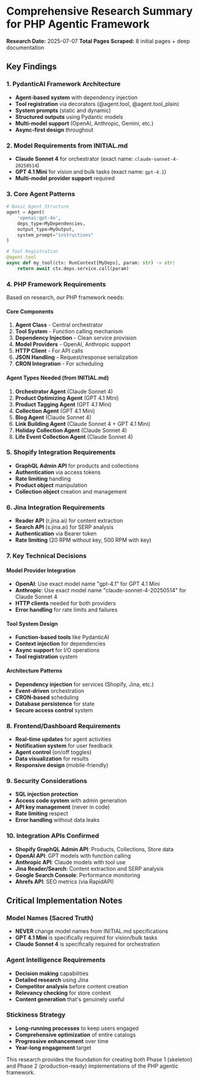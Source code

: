 # Comprehensive Research Summary for PHP Agentic Framework

**Research Date:** 2025-07-07
**Total Pages Scraped:** 8 initial pages + deep documentation

## Key Findings

### 1. PydanticAI Framework Architecture

- **Agent-based system** with dependency injection
- **Tool registration** via decorators (@agent.tool, @agent.tool_plain)
- **System prompts** (static and dynamic)
- **Structured outputs** using Pydantic models
- **Multi-model support** (OpenAI, Anthropic, Gemini, etc.)
- **Async-first design** throughout

### 2. Model Requirements from INITIAL.md

- **Claude Sonnet 4** for orchestrator (exact name: `claude-sonnet-4-20250514`)
- **GPT 4.1 Mini** for vision and bulk tasks (exact name: `gpt-4.1`)
- **Multi-model provider support** required

### 3. Core Agent Patterns

```python
# Basic Agent Structure
agent = Agent(
    'openai:gpt-4o',
    deps_type=MyDependencies,
    output_type=MyOutput,
    system_prompt="instructions"
)

# Tool Registration
@agent.tool
async def my_tool(ctx: RunContext[MyDeps], param: str) -> str:
    return await ctx.deps.service.call(param)
```

### 4. PHP Framework Requirements

Based on research, our PHP framework needs:

#### Core Components

1. **Agent Class** - Central orchestrator
2. **Tool System** - Function calling mechanism
3. **Dependency Injection** - Clean service provision
4. **Model Providers** - OpenAI, Anthropic support
5. **HTTP Client** - For API calls
6. **JSON Handling** - Request/response serialization
7. **CRON Integration** - For scheduling

#### Agent Types Needed (from INITIAL.md)

1. **Orchestrator Agent** (Claude Sonnet 4)
2. **Product Optimizing Agent** (GPT 4.1 Mini)
3. **Product Tagging Agent** (GPT 4.1 Mini)
4. **Collection Agent** (GPT 4.1 Mini)
5. **Blog Agent** (Claude Sonnet 4)
6. **Link Building Agent** (Claude Sonnet 4 + GPT 4.1 Mini)
7. **Holiday Collection Agent** (Claude Sonnet 4)
8. **Life Event Collection Agent** (Claude Sonnet 4)

### 5. Shopify Integration Requirements

- **GraphQL Admin API** for products and collections
- **Authentication** via access tokens
- **Rate limiting** handling
- **Product object** manipulation
- **Collection object** creation and management

### 6. Jina Integration Requirements

- **Reader API** (r.jina.ai) for content extraction
- **Search API** (s.jina.ai) for SERP analysis
- **Authentication** via Bearer token
- **Rate limiting** (20 RPM without key, 500 RPM with key)

### 7. Key Technical Decisions

#### Model Provider Integration

- **OpenAI**: Use exact model name "gpt-4.1" for GPT 4.1 Mini
- **Anthropic**: Use exact model name "claude-sonnet-4-20250514" for Claude Sonnet 4
- **HTTP clients** needed for both providers
- **Error handling** for rate limits and failures

#### Tool System Design

- **Function-based tools** like PydanticAI
- **Context injection** for dependencies
- **Async support** for I/O operations
- **Tool registration** system

#### Architecture Patterns

- **Dependency injection** for services (Shopify, Jina, etc.)
- **Event-driven** orchestration
- **CRON-based** scheduling
- **Database persistence** for state
- **Secure access control** system

### 8. Frontend/Dashboard Requirements

- **Real-time updates** for agent activities
- **Notification system** for user feedback
- **Agent control** (on/off toggles)
- **Data visualization** for results
- **Responsive design** (mobile-friendly)

### 9. Security Considerations

- **SQL injection protection**
- **Access code system** with admin generation
- **API key management** (never in code)
- **Rate limiting** respect
- **Error handling** without data leaks

### 10. Integration APIs Confirmed

- **Shopify GraphQL Admin API**: Products, Collections, Store data
- **OpenAI API**: GPT models with function calling
- **Anthropic API**: Claude models with tool use
- **Jina Reader/Search**: Content extraction and SERP analysis
- **Google Search Console**: Performance monitoring
- **Ahrefs API**: SEO metrics (via RapidAPI)

## Critical Implementation Notes

### Model Names (Sacred Truth)

- **NEVER** change model names from INITIAL.md specifications
- **GPT 4.1 Mini** is specifically required for vision/bulk tasks
- **Claude Sonnet 4** is specifically required for orchestration

### Agent Intelligence Requirements

- **Decision making** capabilities
- **Detailed research** using Jina
- **Competitor analysis** before content creation
- **Relevancy checking** for store context
- **Content generation** that's genuinely useful

### Stickiness Strategy

- **Long-running processes** to keep users engaged
- **Comprehensive optimization** of entire catalogs
- **Progressive enhancement** over time
- **Year-long engagement** target

This research provides the foundation for creating both Phase 1 (skeleton) and Phase 2 (production-ready) implementations of the PHP agentic framework.
